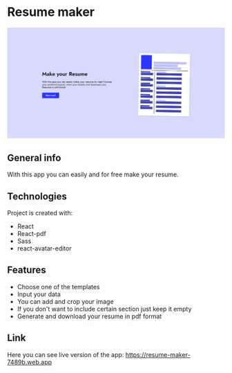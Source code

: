 # Resume maker

![project image](public/imgs/resume_maker_img.png)

## General info
With this app you can easily and for free make your resume.

## Technologies
Project is created with:
* React
* React-pdf
* Sass
* react-avatar-editor

## Features
* Choose one of the templates
* Input your data
* You can add and crop your image
* If you don't want to include certain section just keep it empty
* Generate and download your resume in pdf format

## Link
Here you can see live version of the app: https://resume-maker-7489b.web.app
